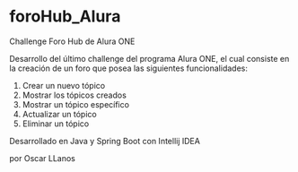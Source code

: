 # foroHub_Alura
Challenge Foro Hub de Alura ONE


Desarrollo del último challenge del programa Alura ONE, el cual consiste en la creación de un foro que posea las siguientes funcionalidades:

1. Crear un nuevo tópico
2. Mostrar los tópicos creados
3. Mostrar un tópico específico
4. Actualizar un tópico
5. Eliminar un tópico


Desarrollado en Java y Spring Boot con Intellij IDEA

por Oscar LLanos

